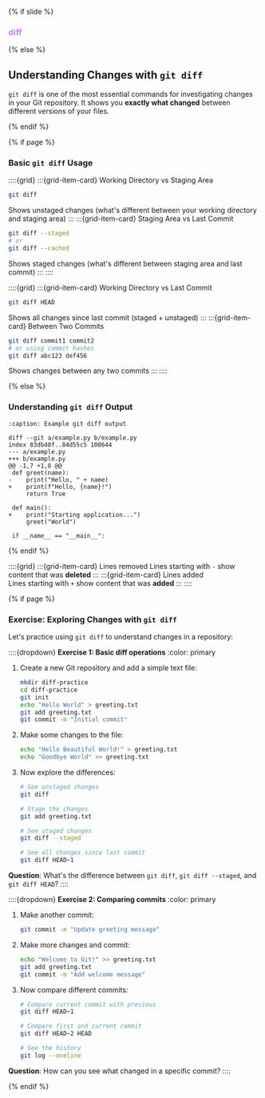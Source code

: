 {% if slide %}
### <i class="fab fa-git"></i> <strong style="color:#ca80e9">diff</strong>
{% else %}

## Understanding Changes with `git diff`

`git diff` is one of the most essential commands for investigating changes in your Git repository. It shows you **exactly what changed** between different versions of your files.

{% endif %}

{% if page %}
### Basic `git diff` Usage

::::{grid}
:::{grid-item-card} Working Directory vs Staging Area
```bash
git diff
```
Shows unstaged changes (what's different between your working directory and staging area)
:::
:::{grid-item-card} Staging Area vs Last Commit
```bash
git diff --staged
# or
git diff --cached
```
Shows staged changes (what's different between staging area and last commit)
:::
::::

::::{grid}
:::{grid-item-card} Working Directory vs Last Commit
```bash
git diff HEAD
```
Shows all changes since last commit (staged + unstaged)
:::
:::{grid-item-card} Between Two Commits
```bash
git diff commit1 commit2
# or using commit hashes
git diff abc123 def456
```
Shows changes between any two commits
:::
::::

{% else %}
### Understanding `git diff` Output

```{code-block} diff
:caption: Example git diff output

diff --git a/example.py b/example.py
index 83db48f..84d55c5 100644
--- a/example.py
+++ b/example.py
@@ -1,7 +1,8 @@
 def greet(name):
-    print("Hello, " + name)
+    print(f"Hello, {name}!")
     return True
 
 def main():
+    print("Starting application...")
     greet("World")
 
 if __name__ == "__main__":
```
{% endif %}

::::{grid}
:::{grid-item-card} <i class="fa-solid fa-minus"></i> Lines removed
Lines starting with `-` show content that was **deleted**
:::
:::{grid-item-card} <i class="fa-solid fa-plus"></i> Lines added  
Lines starting with `+` show content that was **added**
:::
::::

{% if page %}

### Exercise: Exploring Changes with `git diff`

Let's practice using `git diff` to understand changes in a repository:

::::{dropdown} **Exercise 1: Basic diff operations**
:color: primary

1. Create a new Git repository and add a simple text file:
   ```bash
   mkdir diff-practice
   cd diff-practice
   git init
   echo "Hello World" > greeting.txt
   git add greeting.txt
   git commit -m "Initial commit"
   ```

2. Make some changes to the file:
   ```bash
   echo "Hello Beautiful World!" > greeting.txt
   echo "Goodbye World" >> greeting.txt
   ```

3. Now explore the differences:
   ```bash
   # See unstaged changes
   git diff
   
   # Stage the changes
   git add greeting.txt
   
   # See staged changes
   git diff --staged
   
   # See all changes since last commit
   git diff HEAD~1
   ```

**Question**: What's the difference between `git diff`, `git diff --staged`, and `git diff HEAD`?
::::

::::{dropdown} **Exercise 2: Comparing commits**
:color: primary

1. Make another commit:
   ```bash
   git commit -m "Update greeting message"
   ```

2. Make more changes and commit:
   ```bash
   echo "Welcome to Git!" >> greeting.txt
   git add greeting.txt
   git commit -m "Add welcome message"
   ```

3. Now compare different commits:
   ```bash
   # Compare current commit with previous
   git diff HEAD~1
   
   # Compare first and current commit
   git diff HEAD~2 HEAD
   
   # See the history
   git log --oneline
   ```

**Question**: How can you see what changed in a specific commit?
::::

{% endif %}
